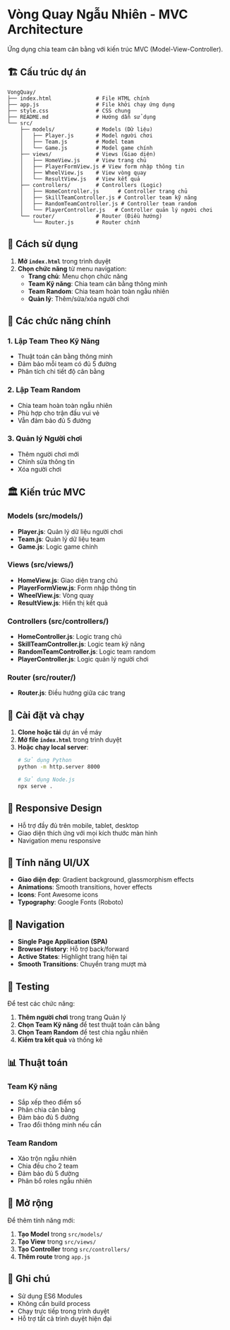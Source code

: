 # Vòng Quay Ngẫu Nhiên - MVC Architecture

Ứng dụng chia team cân bằng với kiến trúc MVC (Model-View-Controller).

## 🏗️ Cấu trúc dự án

```
VongQuay/
├── index.html              # File HTML chính
├── app.js                  # File khởi chạy ứng dụng
├── style.css               # CSS chung
├── README.md               # Hướng dẫn sử dụng
└── src/
    ├── models/             # Models (Dữ liệu)
    │   ├── Player.js       # Model người chơi
    │   ├── Team.js         # Model team
    │   └── Game.js         # Model game chính
    ├── views/              # Views (Giao diện)
    │   ├── HomeView.js     # View trang chủ
    │   ├── PlayerFormView.js # View form nhập thông tin
    │   ├── WheelView.js    # View vòng quay
    │   └── ResultView.js   # View kết quả
    ├── controllers/        # Controllers (Logic)
    │   ├── HomeController.js      # Controller trang chủ
    │   ├── SkillTeamController.js # Controller team kỹ năng
    │   ├── RandomTeamController.js # Controller team random
    │   └── PlayerController.js   # Controller quản lý người chơi
    └── router/             # Router (Điều hướng)
        └── Router.js       # Router chính
```

## 🚀 Cách sử dụng

1. **Mở `index.html`** trong trình duyệt
2. **Chọn chức năng** từ menu navigation:
   - **Trang chủ**: Menu chọn chức năng
   - **Team Kỹ năng**: Chia team cân bằng thông minh
   - **Team Random**: Chia team hoàn toàn ngẫu nhiên
   - **Quản lý**: Thêm/sửa/xóa người chơi

## 🎯 Các chức năng chính

### 1. **Lập Team Theo Kỹ Năng**
- Thuật toán cân bằng thông minh
- Đảm bảo mỗi team có đủ 5 đường
- Phân tích chi tiết độ cân bằng

### 2. **Lập Team Random**
- Chia team hoàn toàn ngẫu nhiên
- Phù hợp cho trận đấu vui vẻ
- Vẫn đảm bảo đủ 5 đường

### 3. **Quản lý Người chơi**
- Thêm người chơi mới
- Chỉnh sửa thông tin
- Xóa người chơi

## 🏛️ Kiến trúc MVC

### **Models (src/models/)**
- **Player.js**: Quản lý dữ liệu người chơi
- **Team.js**: Quản lý dữ liệu team
- **Game.js**: Logic game chính

### **Views (src/views/)**
- **HomeView.js**: Giao diện trang chủ
- **PlayerFormView.js**: Form nhập thông tin
- **WheelView.js**: Vòng quay
- **ResultView.js**: Hiển thị kết quả

### **Controllers (src/controllers/)**
- **HomeController.js**: Logic trang chủ
- **SkillTeamController.js**: Logic team kỹ năng
- **RandomTeamController.js**: Logic team random
- **PlayerController.js**: Logic quản lý người chơi

### **Router (src/router/)**
- **Router.js**: Điều hướng giữa các trang

## 🔧 Cài đặt và chạy

1. **Clone hoặc tải** dự án về máy
2. **Mở file `index.html`** trong trình duyệt
3. **Hoặc chạy local server**:
   ```bash
   # Sử dụng Python
   python -m http.server 8000
   
   # Sử dụng Node.js
   npx serve .
   ```

## 📱 Responsive Design

- Hỗ trợ đầy đủ trên mobile, tablet, desktop
- Giao diện thích ứng với mọi kích thước màn hình
- Navigation menu responsive

## 🎨 Tính năng UI/UX

- **Giao diện đẹp**: Gradient background, glassmorphism effects
- **Animations**: Smooth transitions, hover effects
- **Icons**: Font Awesome icons
- **Typography**: Google Fonts (Roboto)

## 🔄 Navigation

- **Single Page Application (SPA)**
- **Browser History**: Hỗ trợ back/forward
- **Active States**: Highlight trang hiện tại
- **Smooth Transitions**: Chuyển trang mượt mà

## 🧪 Testing

Để test các chức năng:

1. **Thêm người chơi** trong trang Quản lý
2. **Chọn Team Kỹ năng** để test thuật toán cân bằng
3. **Chọn Team Random** để test chia ngẫu nhiên
4. **Kiểm tra kết quả** và thống kê

## 📊 Thuật toán

### **Team Kỹ năng**
- Sắp xếp theo điểm số
- Phân chia cân bằng
- Đảm bảo đủ 5 đường
- Trao đổi thông minh nếu cần

### **Team Random**
- Xáo trộn ngẫu nhiên
- Chia đều cho 2 team
- Đảm bảo đủ 5 đường
- Phân bổ roles ngẫu nhiên

## 🚀 Mở rộng

Để thêm tính năng mới:

1. **Tạo Model** trong `src/models/`
2. **Tạo View** trong `src/views/`
3. **Tạo Controller** trong `src/controllers/`
4. **Thêm route** trong `app.js`

## 📝 Ghi chú

- Sử dụng ES6 Modules
- Không cần build process
- Chạy trực tiếp trong trình duyệt
- Hỗ trợ tất cả trình duyệt hiện đại
